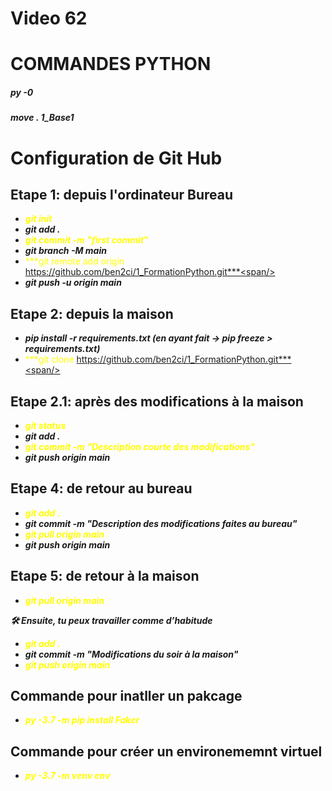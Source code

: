# Video 62

# COMMANDES PYTHON
##### py -0
##### move *.* 1_Base1

# Configuration de Git Hub

## Etape 1: depuis l'ordinateur Bureau
- <span style="color:yellow;">***git init***<span/>
- ***git add .***
- <span style="color:yellow;">***git commit -m "first commit"***<span/>
- ***git branch -M main***
- <span style="color:yellow;">***git remote add origin https://github.com/ben2ci/1_FormationPython.git***<span/>
- ***git push -u origin main***


## Etape 2: depuis la maison
- ***pip install -r requirements.txt (en ayant fait -> pip freeze > requirements.txt)***
- <span style="color:yellow;">***git clone https://github.com/ben2ci/1_FormationPython.git***<span/>

## Etape 2.1: après des modifications à la maison
- <span style="color:yellow;">***git status***<span/>
- ***git add .***
- <span style="color:yellow;">***git commit -m "Description courte des modifications"***<span/>
- ***git push origin main***


## Etape 4: de retour au bureau
- <span style="color:yellow;">***git add .***<span/>
- ***git commit -m "Description des modifications faites au bureau"***
- <span style="color:yellow;">***git pull origin main***<span/>
- ***git push origin main***


## Etape 5: de retour à la maison
- <span style="color:yellow;">***git pull origin main***<span/>

***🛠️ Ensuite, tu peux travailler comme d’habitude***
- <span style="color:yellow;">***git add .***<span/>
- ***git commit -m "Modifications du soir à la maison"***
- <span style="color:yellow;">***git push origin main***<span/>


## Commande pour inatller un pakcage
- <span style="color:yellow;">***py -3.7 -m pip install Faker***<span/>

## Commande pour créer un environememnt virtuel
- <span style="color:yellow;">***py -3.7 -m venv env***<span/>
